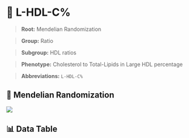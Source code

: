 # 🧪 L-HDL-C%

> **Root:** Mendelian Randomization

> **Group:** Ratio  

> **Subgroup:** HDL ratios

> **Phenotype:** Cholesterol to Total-Lipids in Large HDL percentage  

> **Abbreviations:** `L-HDL-C%`

## 🧬 Mendelian Randomization  

<img src="/MR/Figures/Inverse/LhengxianHDLhengxianCbaifenhao.png"/>


## 📊 Data Table


<CsvTableMRI src="/public/MR/Data/Inverse/LhengxianHDLhengxianCbaifenhao.csv"/>

